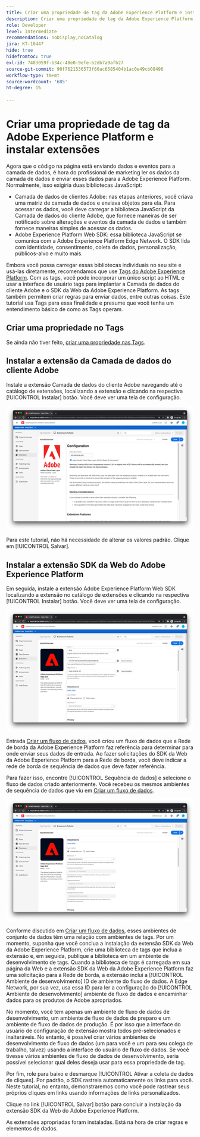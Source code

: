 ```yaml
---
title: Criar uma propriedade de tag da Adobe Experience Platform e instalar extensões
description: Criar uma propriedade de tag da Adobe Experience Platform e instalar extensões
role: Developer
level: Intermediate
recommendations: noDisplay,noCatalog
jira: KT-10447
hide: true
hidefromtoc: true
exl-id: 7403059f-b34c-48e0-9efe-b2db7a9afb27
source-git-commit: 90f7621536573f60ac6585404b1ac0e49cb08496
workflow-type: tm+mt
source-wordcount: '685'
ht-degree: 1%

---
```


# Criar uma propriedade de tag da Adobe Experience Platform e instalar extensões

Agora que o código na página está enviando dados e eventos para a camada de dados, é hora do profissional de marketing ler os dados da camada de dados e enviar esses dados para a Adobe Experience Platform. Normalmente, isso exigiria duas bibliotecas JavaScript:

* Camada de dados de clientes Adobe: nas etapas anteriores, você criava uma matriz de camada de dados e enviava objetos para ela. Para acessar os dados, você deve carregar a biblioteca JavaScript da Camada de dados do cliente Adobe, que fornece maneiras de ser notificado sobre alterações e eventos da camada de dados e também fornece maneiras simples de acessar os dados.
* Adobe Experience Platform Web SDK: essa biblioteca JavaScript se comunica com a Adobe Experience Platform Edge Network. O SDK lida com identidade, consentimento, coleta de dados, personalização, públicos-alvo e muito mais.

Embora você possa carregar essas bibliotecas individuais no seu site e usá-las diretamente, recomendamos que use [Tags do Adobe Experience Platform](https://experienceleague.adobe.com/docs/experience-platform/tags/home.html?lang=pt-BR). Com as tags, você pode incorporar um único script ao HTML e usar a interface de usuário tags para implantar a Camada de dados do cliente Adobe e o SDK da Web da Adobe Experience Platform. As tags também permitem criar regras para enviar dados, entre outras coisas. Este tutorial usa Tags para essa finalidade e presume que você tenha um entendimento básico de como as Tags operam.

## Criar uma propriedade no Tags

Se ainda não tiver feito, [criar uma propriedade nas Tags](https://experienceleague.adobe.com/docs/experience-platform/tags/admin/companies-and-properties.html#create-or-configure-a-property).

## Instalar a extensão da Camada de dados do cliente Adobe

Instale a extensão Camada de dados do cliente Adobe navegando até o catálogo de extensões, localizando a extensão e clicando na respectiva [!UICONTROL Instalar] botão. Você deve ver uma tela de configuração.

![Instalação da extensão da Camada de dados do cliente Adobe](../../../assets/implementation-strategy/acdl-extension-installation.png)

Para este tutorial, não há necessidade de alterar os valores padrão. Clique em [!UICONTROL Salvar].

## Instalar a extensão SDK da Web do Adobe Experience Platform

Em seguida, instale a extensão Adobe Experience Platform Web SDK localizando a extensão no catálogo de extensões e clicando na respectiva [!UICONTROL Instalar] botão. Você deve ver uma tela de configuração.

![Instalação da extensão SDK da Web do Adobe Experience Platform](../../../assets/implementation-strategy/web-sdk-extension-installation.png)

Entrada [Criar um fluxo de dados](../configure-the-server/create-a-datastream.md), você criou um fluxo de dados que a Rede de borda da Adobe Experience Platform faz referência para determinar para onde enviar seus dados de entrada. Ao fazer solicitações do SDK da Web da Adobe Experience Platform para a Rede de borda, você deve indicar a rede de borda de sequência de dados que deve fazer referência.

Para fazer isso, encontre [!UICONTROL Sequência de dados] e selecione o fluxo de dados criado anteriormente. Você recebeu os mesmos ambientes de sequência de dados que viu em [Criar um fluxo de dados](../configure-the-server/create-a-datastream.md).

![Seleção de sequência de dados](../../../assets/implementation-strategy/web-sdk-datastream-selection.png)

Conforme discutido em [Criar um fluxo de dados](../configure-the-server/create-a-dataset.md), esses ambientes de conjunto de dados têm uma relação com ambientes de tags. Por um momento, suponha que você conclua a instalação da extensão SDK da Web da Adobe Experience Platform, crie uma biblioteca de tags que inclua a extensão e, em seguida, publique a biblioteca em um ambiente de desenvolvimento de tags. Quando a biblioteca de tags é carregada em sua página da Web e a extensão SDK da Web da Adobe Experience Platform faz uma solicitação para a Rede de borda, a extensão inclui a [!UICONTROL Ambiente de desenvolvimento] ID de ambiente do fluxo de dados. A Edge Network, por sua vez, usa essa ID para ler a configuração do [!UICONTROL Ambiente de desenvolvimento] ambiente de fluxo de dados e encaminhar dados para os produtos de Adobe apropriados.

No momento, você tem apenas um ambiente de fluxo de dados de desenvolvimento, um ambiente de fluxo de dados de preparo e um ambiente de fluxo de dados de produção. É por isso que a interface do usuário de configuração de extensão mostra todos pré-selecionados e inalteráveis. No entanto, é possível criar vários ambientes de desenvolvimento de fluxo de dados (um para você e um para seu colega de trabalho, talvez) usando a interface do usuário de fluxo de dados. Se você tivesse vários ambientes de fluxo de dados de desenvolvimento, seria possível selecionar qual deles deseja usar para essa propriedade de tag.

Por fim, role para baixo e desmarque [!UICONTROL Ativar a coleta de dados de cliques]. Por padrão, o SDK rastreia automaticamente os links para você. Neste tutorial, no entanto, demonstraremos como você pode rastrear seus próprios cliques em links usando informações de links personalizados.

Clique no link [!UICONTROL Salvar] botão para concluir a instalação da extensão SDK da Web do Adobe Experience Platform.

As extensões apropriadas foram instaladas. Está na hora de criar regras e elementos de dados.
